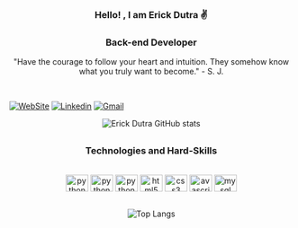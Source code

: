 <div align="center">

###  Hello! , I am Erick Dutra ✌️

### Back-end Developer 

<p>"Have the courage to follow your heart and intuition. They somehow know what you truly want to become." - S. J. </p>

</div>
<br/>

<div align="left">



[![WebSite](https://img.shields.io/badge/website-000000?style=for-the-badge&logo=About.me&logoColor=white)](https://erickdutra.github.io/Portfolio/)
[![Linkedin](https://img.shields.io/badge/LinkedIn-0077B5?style=for-the-badge&logo=linkedin&logoColor=white)](https://www.linkedin.com/in/erick-dutra-916217211/)
[![Gmail](https://img.shields.io/badge/Gmail-D14836?style=for-the-badge&logo=gmail&logoColor=white)](mailto:(deverickdutra@gmail.com))
 
</div>

<div style="display:  inline_block"  align="center">


![Erick Dutra GitHub stats](https://github-readme-stats.vercel.app/api?username=ErickDutra&show_icons=true&theme=dracula)

##

###  Technologies and Hard-Skills

</br>

 <img align="center" alt="python" height="30" width="40"  src="https://cdn.jsdelivr.net/gh/devicons/devicon/icons/git/git-original.svg" />
 <img align="center" alt="python" height="30" width="40" src="https://cdn.jsdelivr.net/gh/devicons/devicon/icons/django/django-plain.svg" />
 <img align="center" alt="python" height="30" width="40" src="https://cdn.jsdelivr.net/gh/devicons/devicon/icons/python/python-original-wordmark.svg"/>
 <img align="center" alt="html5" height="30" width="40" src="https://cdn.jsdelivr.net/gh/devicons/devicon/icons/html5/html5-original-wordmark.svg"/>
 <img align="center" alt="css3" height="30" width="40" src="https://cdn.jsdelivr.net/gh/devicons/devicon/icons/css3/css3-original-wordmark.svg"/>
 <img align="center" alt="avascript" height="30" width="40" src="https://cdn.jsdelivr.net/gh/devicons/devicon/icons/javascript/javascript-original.svg"/>
 <img align="center" alt="mysql" height="30" width="40" src="https://cdn.jsdelivr.net/gh/devicons/devicon/icons/mysql/mysql-original-wordmark.svg"/>

</br>
</br>


 
![Top Langs](https://github-readme-stats.vercel.app/api/top-langs/?username=ErickDutra&show_icons=true&theme=dracula)

</div>


##
